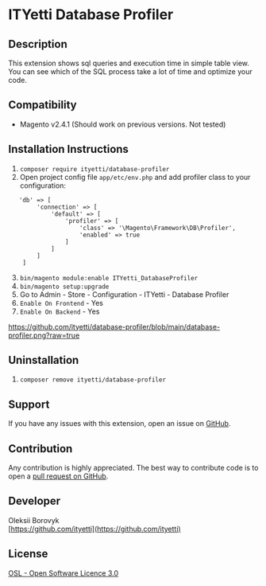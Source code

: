 ITYetti Database Profiler
=====================

Description
-----------
This extension shows sql queries and execution time in simple table view. You can see which of the SQL process take a lot of time and optimize your code.

Compatibility
-------------
- Magento v2.4.1 (Should work on previous versions. Not tested)

Installation Instructions
-------------------------
1. `composer require ityetti/database-profiler`
2. Open project config file `app/etc/env.php` and add profiler class to your configuration:
```
   'db' => [
        'connection' => [
            'default' => [
                'profiler' => [
                    'class' => '\Magento\Framework\DB\Profiler',
                    'enabled' => true
                ]
            ]
        ]
    ]
```
3. `bin/magento module:enable ITYetti_DatabaseProfiler`
4. `bin/magento setup:upgrade`
5. Go to Admin - Store - Configuration - ITYetti - Database Profiler
6. `Enable On Frontend` - Yes
6. `Enable On Backend` - Yes

https://github.com/ityetti/database-profiler/blob/main/database-profiler.png?raw=true

Uninstallation
--------------
1. `composer remove ityetti/database-profiler`

Support
-------
If you have any issues with this extension, open an issue on [GitHub](https://github.com/ityetti/database-profiler/issues).

Contribution
------------
Any contribution is highly appreciated. The best way to contribute code is to open a [pull request on GitHub](https://github.com/ityetti/database-profiler/pulls).

Developer
---------
Oleksii Borovyk  
[https://github.com/ityetti](https://github.com/ityetti)

License
-------
[OSL - Open Software Licence 3.0](http://opensource.org/licenses/osl-3.0.php)
